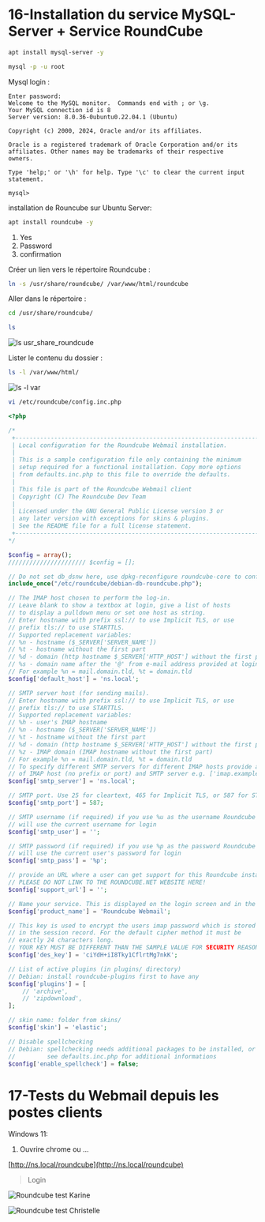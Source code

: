 # 16-Installation du service MySQL-Server + Service RoundCube

```bash
apt install mysql-server -y
```

```bash
mysql -p -u root
```


Mysql login :
```
Enter password:
Welcome to the MySQL monitor.  Commands end with ; or \g.
Your MySQL connection id is 8
Server version: 8.0.36-0ubuntu0.22.04.1 (Ubuntu)

Copyright (c) 2000, 2024, Oracle and/or its affiliates.

Oracle is a registered trademark of Oracle Corporation and/or its
affiliates. Other names may be trademarks of their respective
owners.

Type 'help;' or '\h' for help. Type '\c' to clear the current input statement.

mysql>
```


 installation de Rouncube sur Ubuntu Server:
```bash
apt install roundcube -y
```
1. Yes
2. Password
3. confirmation



Créer un lien vers le répertoire Roundcube :
```bash
ln -s /usr/share/roundcube/ /var/www/html/roundcube
```

Aller dans le répertoire :
```bash
cd /usr/share/roundcube/
```
```bash
ls
```
![ls usr_share_roundcude](https://github.com/Plangloi/420-AJ5-RO_DE-PLOIEMENT-DES-SERVICES-WEB-Linux/assets/48372629/041c4dc8-615e-4bd0-a51f-343a765e449f)



Lister le contenu du dossier :
```bash
ls -l /var/www/html/
```
![ls -l var](https://github.com/Plangloi/420-AJ5-RO_DE-PLOIEMENT-DES-SERVICES-WEB-Linux/assets/48372629/1e19bd51-6233-4754-85fd-b5f4d3d78380)

```bash
vi /etc/roundcube/config.inc.php
```
```php
<?php

/*
 +-----------------------------------------------------------------------+
 | Local configuration for the Roundcube Webmail installation.           |
 |                                                                       |
 | This is a sample configuration file only containing the minimum       |
 | setup required for a functional installation. Copy more options       |
 | from defaults.inc.php to this file to override the defaults.          |
 |                                                                       |
 | This file is part of the Roundcube Webmail client                     |
 | Copyright (C) The Roundcube Dev Team                                  |
 |                                                                       |
 | Licensed under the GNU General Public License version 3 or            |
 | any later version with exceptions for skins & plugins.                |
 | See the README file for a full license statement.                     |
 +-----------------------------------------------------------------------+
*/

$config = array();
////////////////////// $config = [];

// Do not set db_dsnw here, use dpkg-reconfigure roundcube-core to configure database!
include_once("/etc/roundcube/debian-db-roundcube.php");

// The IMAP host chosen to perform the log-in.
// Leave blank to show a textbox at login, give a list of hosts
// to display a pulldown menu or set one host as string.
// Enter hostname with prefix ssl:// to use Implicit TLS, or use
// prefix tls:// to use STARTTLS.
// Supported replacement variables:
// %n - hostname ($_SERVER['SERVER_NAME'])
// %t - hostname without the first part
// %d - domain (http hostname $_SERVER['HTTP_HOST'] without the first part)
// %s - domain name after the '@' from e-mail address provided at login screen
// For example %n = mail.domain.tld, %t = domain.tld
$config['default_host'] = 'ns.local';

// SMTP server host (for sending mails).
// Enter hostname with prefix ssl:// to use Implicit TLS, or use
// prefix tls:// to use STARTTLS.
// Supported replacement variables:
// %h - user's IMAP hostname
// %n - hostname ($_SERVER['SERVER_NAME'])
// %t - hostname without the first part
// %d - domain (http hostname $_SERVER['HTTP_HOST'] without the first part)
// %z - IMAP domain (IMAP hostname without the first part)
// For example %n = mail.domain.tld, %t = domain.tld
// To specify different SMTP servers for different IMAP hosts provide an array
// of IMAP host (no prefix or port) and SMTP server e.g. ['imap.example.com' => 'smtp.example.net']
$config['smtp_server'] = 'ns.local';

// SMTP port. Use 25 for cleartext, 465 for Implicit TLS, or 587 for STARTTLS (default)
$config['smtp_port'] = 587;

// SMTP username (if required) if you use %u as the username Roundcube
// will use the current username for login
$config['smtp_user'] = '';

// SMTP password (if required) if you use %p as the password Roundcube
// will use the current user's password for login
$config['smtp_pass'] = '%p';

// provide an URL where a user can get support for this Roundcube installation
// PLEASE DO NOT LINK TO THE ROUNDCUBE.NET WEBSITE HERE!
$config['support_url'] = '';

// Name your service. This is displayed on the login screen and in the window title
$config['product_name'] = 'Roundcube Webmail';

// This key is used to encrypt the users imap password which is stored
// in the session record. For the default cipher method it must be
// exactly 24 characters long.
// YOUR KEY MUST BE DIFFERENT THAN THE SAMPLE VALUE FOR SECURITY REASONS
$config['des_key'] = 'ciYdH+iI8Tky1CflrtMg7nkK';

// List of active plugins (in plugins/ directory)
// Debian: install roundcube-plugins first to have any
$config['plugins'] = [
    // 'archive',
    // 'zipdownload',
];

// skin name: folder from skins/
$config['skin'] = 'elastic';

// Disable spellchecking
// Debian: spellchecking needs additional packages to be installed, or calling external APIs
//         see defaults.inc.php for additional informations
$config['enable_spellcheck'] = false;
```

# 17-Tests du Webmail depuis les postes clients
Windows 11:
1. Ouvrire chrome ou ...

[http://ns.local/roundcube](http://ns.local/roundcube)
> Login


![Roundcube test Karine](https://github.com/Plangloi/420-AJ5-RO_DE-PLOIEMENT-DES-SERVICES-WEB-Linux/assets/48372629/7ce73ace-eb2a-40f3-93da-dcab601c043e)



![Roundcube test Christelle](https://github.com/Plangloi/420-AJ5-RO_DE-PLOIEMENT-DES-SERVICES-WEB-Linux/assets/48372629/6093e400-4ccc-4f8c-b21a-5c2a5a7cc1e0)



